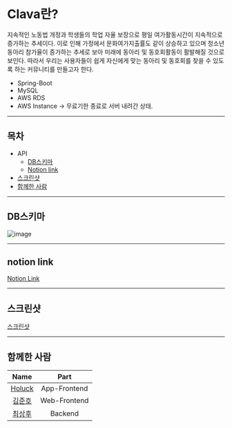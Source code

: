 # Clava란?
 지속적인 노동법 개정과 학생들의 학업 자율 보장으로 평일 여가활동시간이 지속적으로 증가하는 추세이다.
 이로 인해 가정에서 문화여가지출률도 같이 상승하고 있으며 청소년 동아리 참가율이 증가하는 추세로 보아 미래에 동아리 및 동호회활동이 활발해질 것으로 보인다.
 따라서 우리는 사용자들이 쉽게 자신에게 맞는 동아리 및 동호회를 찾을 수 있도록 하는 커뮤니티를 만들고자 한다.

* Spring-Boot
* MySQL
* AWS RDS
* AWS Instance -> 무료기한 종료로 서버 내려간 상태.

----
## 목차
* API
    * [DB스키마](#DB스키마)
    * [Notion link](#notion-link)
* [스크린샷](#스크린샷)
* [함께한 사람](#함께한-사람)
----
## DB스키마
![image](https://user-images.githubusercontent.com/57937528/114003508-c0153b80-9898-11eb-92eb-a4c24f864985.png)

----
## notion link
[Notion Link](#https://www.notion.so/howift/d698c6945a7344749436e273a9739e0a)

----
## 스크린샷
[스크린샷](#https://docs.google.com/presentation/d/e/2PACX-1vTvB8j0RqDHATjnHd98tXmV0sHn9sO9uxJBSnri8QTubvXUwjl6KO-HEHSeR2Q96g/pub?start=false&loop=false&delayms=3000)

----
## 함께한 사람

|Name|Part|
|:---:|:---:|
|[Holuck](https://github.com/elddy0948/Clava)|App-Frontend|
|[김준호](https://github.com/junho0956/Graduate-project)|Web-Frontend|
|[최상후](https://github.com/Neungji-Baksal/Clava)|Backend|
